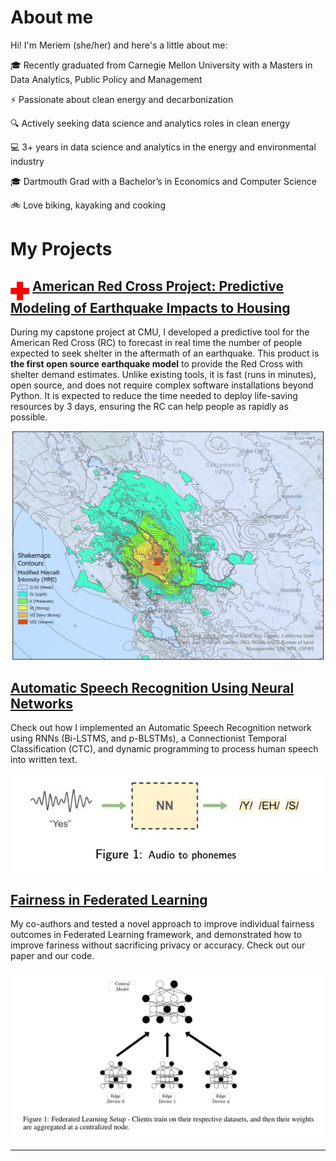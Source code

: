 # About me

Hi!  I'm Meriem (she/her) and here's a little about me:

🎓 Recently graduated from Carnegie Mellon University with a Masters in Data Analytics, Public Policy and Management

⚡ Passionate about clean energy and decarbonization

🔍 Actively seeking data science and analytics roles in clean energy

💻 3+ years in data science and analytics in the energy and environmental industry

🎓 Dartmouth Grad with a Bachelor’s in Economics and Computer Science

🚲 Love biking, kayaking and cooking


# My Projects

## <img src= "Images/AmericanRedCrossLogo.png" width = "30" align="middle"> [American Red Cross Project: Predictive Modeling of Earthquake Impacts to Housing](https://github.com/ItsMeriem/earthquake_shelter_model/tree/main)

During my capstone project at CMU, I developed a predictive tool for the American Red Cross (RC) to forecast in real time the number of people expected to seek shelter in the aftermath of an earthquake. This product is **the first open source earthquake model** to provide the Red Cross with shelter demand estimates. Unlike existing tools, it is fast (runs in minutes), open source, and does not require complex software installations beyond Python. It is expected to reduce the time needed to deploy life-saving resources by 3 days, ensuring the RC can help people as rapidly as possible.

<p align="center">
     <img src= "Images/ShakeMapSmall.png" width = "500">

</p>


## [Automatic Speech Recognition Using Neural Networks](https://nbviewer.org/github/ItsMeriem/Meriem/blob/main/Speech%20Recognition/UtterancetoPhonemeMapping.ipynb)

Check out how I implemented an Automatic Speech Recognition network using RNNs (Bi-LSTMS, and p-BLSTMs), a Connectionist Temporal Classification (CTC), and dynamic programming to process human speech into written text.

<p align="center">
    <img src="Speech%20Recognition/yes_example.png" width="500">
</p>

## [Fairness in Federated Learning](https://github.com/ItsMeriem/Meriem/blob/6b7199860988b530baaee9d295d327d02a0bfb2d/Fairness%20in%20FL/fairness_in_FL.md) 
My co-authors and tested a novel approach to improve individual fairness outcomes in Federated Learning framework, and demonstrated how to improve fariness without sacrificing privacy or accuracy. Check out our paper and our code.

<p align="center">
    <img src="Fairness%20in%20FL/FLsetup.png" width="500">
</p>

---

